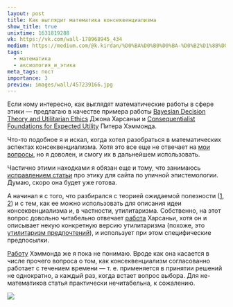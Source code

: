 ```yaml
---
layout: post
title: Как выглядит математика консеквенциализма
show_title: true
unixtime: 1631819288
vk: https://vk.com/wall-178968945_434
medium: https://medium.com/@k.kirdan/%D0%BA%D0%B0%D0%BA-%D0%B2%D1%8B%D0%B3%D0%BB%D1%8F%D0%B4%D0%B8%D1%82-%D0%BC%D0%B0%D1%82%D0%B5%D0%BC%D0%B0%D1%82%D0%B8%D0%BA%D0%B0-%D0%BA%D0%BE%D0%BD%D1%81%D0%B5%D0%BA%D0%B2%D0%B5%D0%BD%D1%86%D0%B8%D0%B0%D0%BB%D0%B8%D0%B7%D0%BC%D0%B0-4bb9eaf13420
tags:
  - математика
  - аксиология_и_этика
meta_tags: пост
importance: 3
preview: images/wall/457239166.jpg
---
```

Если кому интересно, как выглядят математические работы в сфере этики — предлагаю в качестве примера работы [Bayesian Decision Theory and Utilitarian Ethics](http://darp.lse.ac.uk/papersdb/Harsanyi_(AER_78).pdf) Джона Харсаньи и [Consequentialist Foundations for Expected Utility](https://web.stanford.edu/~hammond/conseqFounds.pdf) Питера Хэммонда.

Что-то подобное я и искал, когда хотел разобраться в математических аспектах консеквенциализма. Хотя это все еще не отвечает на [мои вопросы](425.html), но я доволен, и смогу их в дальнейшем использовать.

Частично этими находками я обязан еще и тому, что занимаюсь [исправлением статьи](428.html) про этику для сайта по уличной эпистемологии. Думаю, скоро она будет уже готова.

А начинал я с того, что разбирался с теорией ожидаемой полезности ([1](https://plato.stanford.edu/entries/rationality-normative-utility/), [2](https://vk.com/wall-199052526_347)) и с тем, как ее можно использовать для описания идеи консеквенциализма и, в частности, утилитаризма. Собственно, на этот вопрос довольно читабельно отвечает [работа](http://darp.lse.ac.uk/papersdb/Harsanyi_(AER_78).pdf) Харсаньи, хотя он и описывает некую конкретную версию утилитаризма (похоже, это [утилитаризм предпочтений](https://en.wikipedia.org/wiki/Preference_utilitarianism)), и использует при этом специфические предпосылки.

[Работу](https://web.stanford.edu/~hammond/conseqFounds.pdf) Хэммонда же я пока не понимаю. Вроде как она касается в числе прочего вопроса о том, как консеквенциализм согласованно работает с течением времени — т. е. применяется в принятии решений не однократно, а каждый раз, когда встает вопрос выбора. Для не-математиков cтатья практически нечитабельна, к сожалению.

<img src="images/wall/457239166.jpg">
